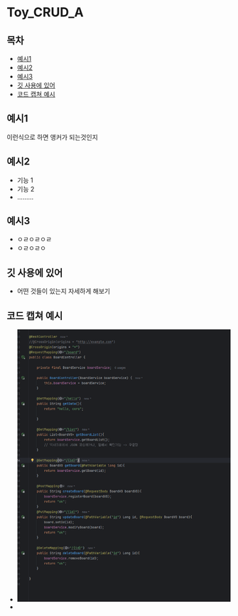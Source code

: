 # Toy_CRUD_A
## 목차

- [예시1](#예시-위한-체크1)
- [예시2](#예시를-위한-체크2)
- [예시3](#예시를-위한-체크3)
- [깃 사용에 있어](#어떤-것들인지)
- [코드 캡쳐 예시](#예시캡쳐넣기-Capture)


## 예시1 
이런식으로 하면 앵커가 되는것인지

## 예시2
- 기능 1
- 기능 2
- .........

## 예시3
- ㅇㄹㅇㄹㅇㄹ
- ㅇㄹㅇㄹㅇ

## 깃 사용에 있어
- 어떤 것들이 있는지 자세하게 해보기

## 코드 캡쳐 예시
- ![컨트롤러 코드 캡쳐](images/controller.png)
- 






